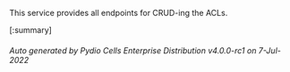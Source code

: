 






This service provides all endpoints for CRUD-ing the ACLs.

[:summary]

###### Auto generated by Pydio Cells Enterprise Distribution v4.0.0-rc1 on 7-Jul-2022
